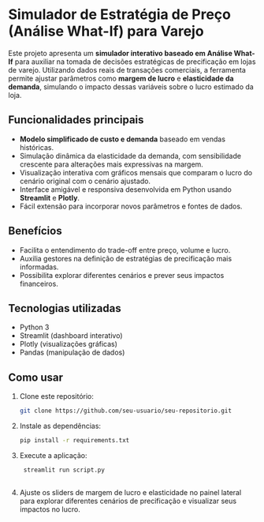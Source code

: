 # Simulador de Estratégia de Preço (Análise What-If) para Varejo

Este projeto apresenta um **simulador interativo baseado em Análise What-If** para auxiliar na tomada de decisões estratégicas de precificação em lojas de varejo. Utilizando dados reais de transações comerciais, a ferramenta permite ajustar parâmetros como **margem de lucro** e **elasticidade da demanda**, simulando o impacto dessas variáveis sobre o lucro estimado da loja.

## Funcionalidades principais

- **Modelo simplificado de custo e demanda** baseado em vendas históricas.
- Simulação dinâmica da elasticidade da demanda, com sensibilidade crescente para alterações mais expressivas na margem.
- Visualização interativa com gráficos mensais que comparam o lucro do cenário original com o cenário ajustado.
- Interface amigável e responsiva desenvolvida em Python usando **Streamlit** e **Plotly**.
- Fácil extensão para incorporar novos parâmetros e fontes de dados.

## Benefícios

- Facilita o entendimento do trade-off entre preço, volume e lucro.
- Auxilia gestores na definição de estratégias de precificação mais informadas.
- Possibilita explorar diferentes cenários e prever seus impactos financeiros.

## Tecnologias utilizadas

- Python 3
- Streamlit (dashboard interativo)
- Plotly (visualizações gráficas)
- Pandas (manipulação de dados)

## Como usar

1. Clone este repositório:
   ```bash
   git clone https://github.com/seu-usuario/seu-repositorio.git

2. Instale as dependências:
    ```bash
    pip install -r requirements.txt

3. Execute a aplicação:
   ```bash
    streamlit run script.py
    
4. Ajuste os sliders de margem de lucro e elasticidade no painel lateral para explorar diferentes cenários de precificação e visualizar seus impactos no lucro.